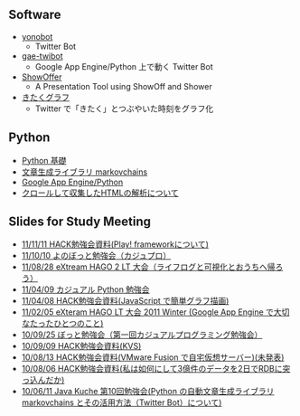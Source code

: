 ## Software
- [yonobot](https://twitter.com/#!/yonobot)
  - Twitter Bot
- [gae-twibot](https://twitter.com/#!/yonobot)
  - Google App Engine/Python 上で動く Twitter Bot
- [ShowOffer](https://github.com/yono/showoff)
  - A Presentation Tool using ShowOff and Shower
- [きたくグラフ](http://kitaku-graph.herokuapp.com)
  - Twitter で「きたく」とつぶやいた時刻をグラフ化

## Python 
- [Python 基礎](python/python_basics/index.html)
- [文章生成ライブラリ markovchains](python/markovchains/index.html)
- [Google App Engine/Python](python/gae/index.html)
- [クロールして収集したHTMLの解析について](python/html_analysis/index.html)

## Slides for Study Meeting
- [11/11/11 HACK勉強会資料(Play! frameworkについて)](http://speakerdeck.com/u/yono/p/play-framework)
- [11/10/10 よのぼっと勉強会（カジュプロ）](http://www.slideshare.net/yono05/ss-9631082)
- [11/08/28 eXtream HAGO 2 LT 大会（ライフログと可視化とおうちへ帰ろう）](http://www.slideshare.net/yono05/ss-9024013)
- [11/04/09 カジュアル Python 勉強会](http://www.slideshare.net/yono05/python-20110409)
- [11/04/08 HACK勉強会資料(JavaScript で簡単グラフ描画)](static/jqplot/slide.html)
- [11/02/05 eXteram HAGO LT 大会 2011 Winter (Google App Engine で大切なたったひとつのこと)](http://slideshare.net/yono05/xhago-gae)
- [10/09/25 ぼっと勉強会（第一回カジュアルプログラミング勉強会）](study_meeting/bot_study_meeting.html)
- [10/09/09 HACK勉強会資料(KVS)](static/kvs/slide.html)
- [10/08/13 HACK勉強会資料(VMware Fusion で自宅仮想サーバー)(未発表)](static/vmware_fusion_server.html)
- [10/08/06 HACK勉強会資料(私は如何にして3億件のデータを2日でRDBに突っ込んだか)](static/how_to_insert_huge_data_to_rdb.html)
- [10/06/11 Java Kuche 第10回勉強会(Python の自動文章生成ライブラリ markovchains とその活用方法（Twitter Bot）について)](study_meeting/100611_javakuche/index.html)
